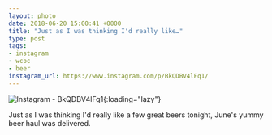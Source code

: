 ```yaml
---
layout: photo
date: 2018-06-20 15:00:41 +0000
title: "Just as I was thinking I'd really like…"
type: post
tags:
- instagram
- wcbc
- beer
instagram_url: https://www.instagram.com/p/BkQDBV4lFq1/
---
```


![Instagram - BkQDBV4lFq1](https://colinseymour.co.uk/img/BkQDBV4lFq1.jpg){:loading="lazy"}

Just as I was thinking I'd really like a few great beers tonight, June's yummy beer haul was delivered.
